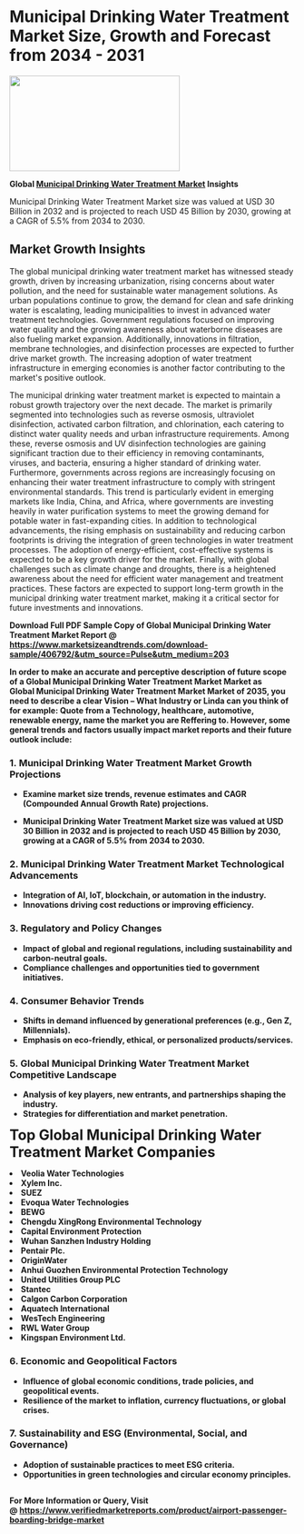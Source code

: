 <H1>Municipal Drinking Water Treatment Market Size, Growth and Forecast from 2034 - 2031</H1><img class="aligncenter size-medium wp-image-584254" src="https://thirdeyenews.in/wp-content/uploads/2034/09/Global-Market-Research-300x168.jpeg" alt="" width="300" height="168" /><p><strong>Global&nbsp;<a href="https://www.marketsizeandtrends.com/download-sample/406792/&amp;utm_source=Pulse&amp;utm_medium=203">Municipal Drinking Water Treatment Market</a> Insights</strong></p><p>Municipal Drinking Water Treatment Market size was valued at USD 30 Billion in 2032 and is projected to reach USD 45 Billion by 2030, growing at a CAGR of 5.5% from 2034 to 2030.</p><p><h2>Market Growth Insights</h2> <p>The global municipal drinking water treatment market has witnessed steady growth, driven by increasing urbanization, rising concerns about water pollution, and the need for sustainable water management solutions. As urban populations continue to grow, the demand for clean and safe drinking water is escalating, leading municipalities to invest in advanced water treatment technologies. Government regulations focused on improving water quality and the growing awareness about waterborne diseases are also fueling market expansion. Additionally, innovations in filtration, membrane technologies, and disinfection processes are expected to further drive market growth. The increasing adoption of water treatment infrastructure in emerging economies is another factor contributing to the market's positive outlook.</p> <p><strong></strong></p> <p>The municipal drinking water treatment market is expected to maintain a robust growth trajectory over the next decade. The market is primarily segmented into technologies such as reverse osmosis, ultraviolet disinfection, activated carbon filtration, and chlorination, each catering to distinct water quality needs and urban infrastructure requirements. Among these, reverse osmosis and UV disinfection technologies are gaining significant traction due to their efficiency in removing contaminants, viruses, and bacteria, ensuring a higher standard of drinking water. Furthermore, governments across regions are increasingly focusing on enhancing their water treatment infrastructure to comply with stringent environmental standards. This trend is particularly evident in emerging markets like India, China, and Africa, where governments are investing heavily in water purification systems to meet the growing demand for potable water in fast-expanding cities. In addition to technological advancements, the rising emphasis on sustainability and reducing carbon footprints is driving the integration of green technologies in water treatment processes. The adoption of energy-efficient, cost-effective systems is expected to be a key growth driver for the market. Finally, with global challenges such as climate change and droughts, there is a heightened awareness about the need for efficient water management and treatment practices. These factors are expected to support long-term growth in the municipal drinking water treatment market, making it a critical sector for future investments and innovations.</p> <p><strong></p><p><span class=""><strong>Download Full PDF Sample Copy of Global Municipal Drinking Water Treatment Market Report</strong> @ <a href="https://www.marketsizeandtrends.com/download-sample/406792/&amp;utm_source=Pulse&amp;utm_medium=203" target="_blank">https://www.marketsizeandtrends.com/download-sample/406792/&amp;utm_source=Pulse&amp;utm_medium=203</a></span></p><p>In order to make an accurate and perceptive description of future scope of a Global&nbsp;Municipal Drinking Water Treatment Market Market as Global&nbsp;Municipal Drinking Water Treatment Market Market of 2035, you need to describe a clear Vision &ndash; What Industry or Linda can you think of for example: Quote from a Technology, healthcare, automotive, renewable energy, name the market you are Reffering to. However, some general trends and factors usually impact market reports and their future outlook include:</p><h3>1.&nbsp;<strong>Municipal Drinking Water Treatment Market Growth Projections</strong></h3><ul><li>Examine market size trends, revenue estimates and CAGR (Compounded Annual Growth Rate) projections.</li><li><p>Municipal Drinking Water Treatment Market size was valued at USD 30 Billion in 2032 and is projected to reach USD 45 Billion by 2030, growing at a CAGR of 5.5% from 2034 to 2030.</p></li></ul><h3>2.&nbsp;<strong>Municipal Drinking Water Treatment Market Technological Advancements</strong></h3><ul><li>Integration of AI, IoT, blockchain, or automation in the industry.</li><li>Innovations driving cost reductions or improving efficiency.</li></ul><h3>3.&nbsp;<strong>Regulatory and Policy Changes</strong></h3><ul><li>Impact of global and regional regulations, including sustainability and carbon-neutral goals.</li><li>Compliance challenges and opportunities tied to government initiatives.</li></ul><h3>4.&nbsp;<strong>Consumer Behavior Trends</strong></h3><ul><li>Shifts in demand influenced by generational preferences (e.g., Gen Z, Millennials).</li><li>Emphasis on eco-friendly, ethical, or personalized products/services.</li></ul><h3>5.&nbsp;<strong>Global Municipal Drinking Water Treatment Market Competitive Landscape</strong></h3><ul><li>Analysis of key players, new entrants, and partnerships shaping the industry.</li><li>Strategies for differentiation and market penetration.</li></ul><p data-pm-slice="1 1 []"><span style="color: inherit; font-family: inherit; font-size: 25px;">Top Global Municipal Drinking Water Treatment Market Companies</span></p><div class="" data-test-id=""><p><li>Veolia Water Technologies</li><li> Xylem Inc.</li><li> SUEZ</li><li> Evoqua Water Technologies</li><li> BEWG</li><li> Chengdu XingRong Environmental Technology</li><li> Capital Environment Protection</li><li> Wuhan Sanzhen Industry Holding</li><li> Pentair Plc.</li><li> OriginWater</li><li> Anhui Guozhen Environmental Protection Technology</li><li> United Utilities Group PLC</li><li> Stantec</li><li> Calgon Carbon Corporation</li><li> Aquatech International</li><li> WesTech Engineering</li><li> RWL Water Group</li><li> Kingspan Environment Ltd.</li></p></div><h3>6.&nbsp;<strong>Economic and Geopolitical Factors</strong></h3><ul><li>Influence of global economic conditions, trade policies, and geopolitical events.</li><li>Resilience of the market to inflation, currency fluctuations, or global crises.</li></ul><h3>7.&nbsp;<strong>Sustainability and ESG (Environmental, Social, and Governance)</strong></h3><ul><li>Adoption of sustainable practices to meet ESG criteria.</li><li>Opportunities in green technologies and circular economy principles.</li></ul><h2><strong style="font-size: 14px;">For More Information or Query, Visit @&nbsp;</strong><a style="background-color: #ffffff; font-size: 14px;" href="https://www.marketsizeandtrends.com/report/municipal-drinking-water-treatment-market/" target="_blank">https://www.verifiedmarketreports.com/product/airport-passenger-boarding-bridge-market</a></h2>
